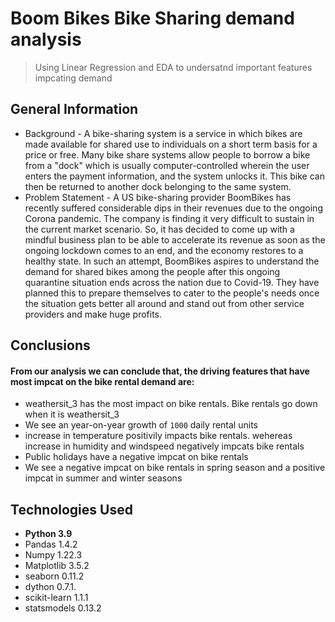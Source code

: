 # Boom Bikes Bike Sharing demand analysis
> Using Linear Regression and EDA to undersatnd important features impcating demand



## General Information
- Background - A bike-sharing system is a service in which bikes are made available for shared use to individuals on a short term basis for a price or free. Many bike share systems allow people to borrow a bike from a "dock" which is usually computer-controlled wherein the user enters the payment information, and the system unlocks it. This bike can then be returned to another dock belonging to the same system.
- Problem Statement - A US bike-sharing provider BoomBikes has recently suffered considerable dips in their revenues due to the ongoing Corona pandemic. The company is finding it very difficult to sustain in the current market scenario. So, it has decided to come up with a mindful business plan to be able to accelerate its revenue as soon as the ongoing lockdown comes to an end, and the economy restores to a healthy state. In such an attempt, BoomBikes aspires to understand the demand for shared bikes among the people after this ongoing quarantine situation ends across the nation due to Covid-19. They have planned this to prepare themselves to cater to the people's needs once the situation gets better all around and stand out from other service providers and make huge profits.


## Conclusions
#### From our analysis we can conclude that, the driving features that have most impcat on the bike rental demand are:
- weathersit_3 has the most impact on bike rentals. Bike rentals go down when it is weathersit_3
- We see an year-on-year growth of `1000` daily rental units
- increase in temperature positivily impacts bike rentals. wehereas increase in humidity and windspeed negatively impcats bike rentals
- Public holidays have a negative impcat on bike rentals
- We see a negative impcat on bike rentals in spring season and a positive impcat in summer and winter seasons


## Technologies Used
* **Python 3.9**
* Pandas 1.4.2
* Numpy 1.22.3
* Matplotlib 3.5.2
* seaborn 0.11.2
* dython 0.7.1.
* scikit-learn 1.1.1
* statsmodels 0.13.2

